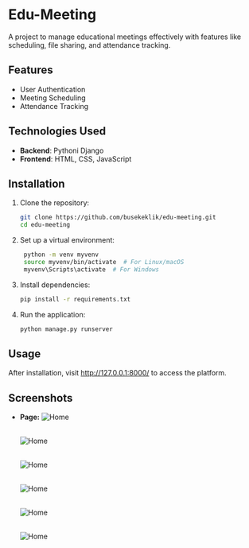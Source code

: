 # Edu-Meeting

A project to manage educational meetings effectively with features like scheduling, file sharing, and attendance tracking.

## Features
- User Authentication
- Meeting Scheduling
- Attendance Tracking

## Technologies Used
- **Backend**: Pythoni Django
- **Frontend**: HTML, CSS, JavaScript

## Installation
1. Clone the repository:
   ```bash
   git clone https://github.com/busekeklik/edu-meeting.git
   cd edu-meeting
2. Set up a virtual environment:
    ```bash
     python -m venv myvenv
     source myvenv/bin/activate  # For Linux/macOS
     myvenv\Scripts\activate  # For Windows
3. Install dependencies:
    ```bash
    pip install -r requirements.txt
4. Run the application:
    ```bash
    python manage.py runserver

## Usage
After installation, visit http://127.0.0.1:8000/ to access the platform.

## Screenshots
- **Page:**
  ![Home](screenshots/home1.png)
  <br>
  </br>

  ![Home](screenshots/home2.png)
  <br>
  </br>

  ![Home](screenshots/home3.png)
  <br>
  </br>

  ![Home](screenshots/home44.png)
  <br>
    </br>

  ![Home](screenshots/home55.png)
  <br>
  </br>

  ![Home](screenshots/home6.png)






  
